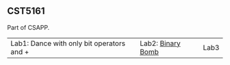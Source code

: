 ## CST5161
Part of CSAPP.
<table>
    <tr>
        <td>Lab1: Dance with only bit operators and +</td>
        <td>Lab2: <a href="http://csapp.cs.cmu.edu/2e/README-bomblab">Binary Bomb</a></td>
        <td>Lab3</td>
    </tr>
</table>